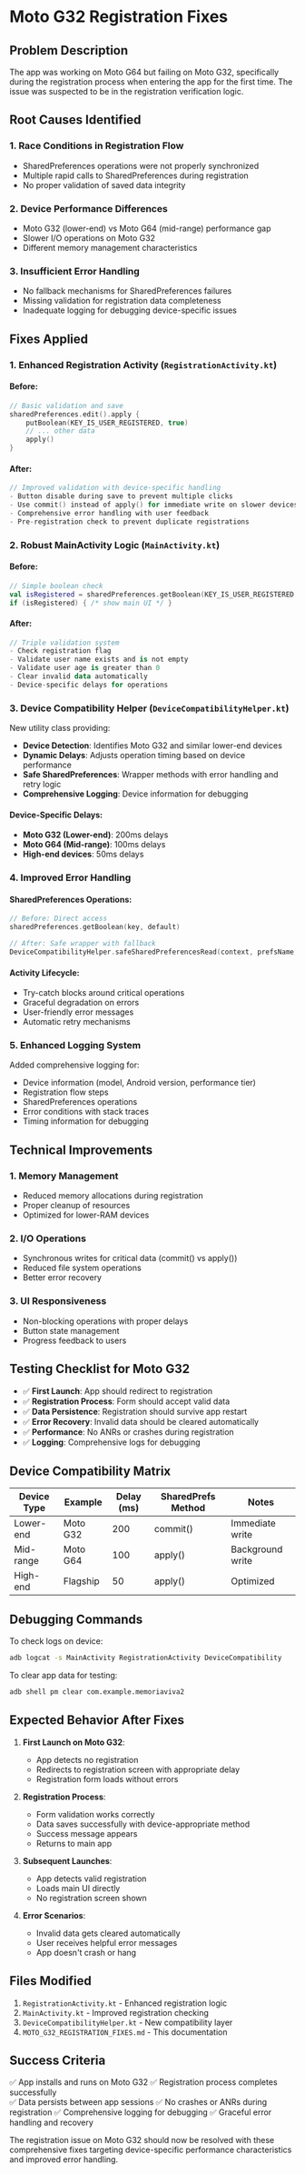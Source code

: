 # Moto G32 Registration Fixes

## Problem Description
The app was working on Moto G64 but failing on Moto G32, specifically during the registration process when entering the app for the first time. The issue was suspected to be in the registration verification logic.

## Root Causes Identified

### 1. **Race Conditions in Registration Flow**
- SharedPreferences operations were not properly synchronized
- Multiple rapid calls to SharedPreferences during registration
- No proper validation of saved data integrity

### 2. **Device Performance Differences**
- Moto G32 (lower-end) vs Moto G64 (mid-range) performance gap
- Slower I/O operations on Moto G32
- Different memory management characteristics

### 3. **Insufficient Error Handling**
- No fallback mechanisms for SharedPreferences failures
- Missing validation for registration data completeness
- Inadequate logging for debugging device-specific issues

## Fixes Applied

### 1. **Enhanced Registration Activity (`RegistrationActivity.kt`)**

#### Before:
```kotlin
// Basic validation and save
sharedPreferences.edit().apply {
    putBoolean(KEY_IS_USER_REGISTERED, true)
    // ... other data
    apply()
}
```

#### After:
```kotlin
// Improved validation with device-specific handling
- Button disable during save to prevent multiple clicks
- Use commit() instead of apply() for immediate write on slower devices
- Comprehensive error handling with user feedback
- Pre-registration check to prevent duplicate registrations
```

### 2. **Robust MainActivity Logic (`MainActivity.kt`)**

#### Before:
```kotlin
// Simple boolean check
val isRegistered = sharedPreferences.getBoolean(KEY_IS_USER_REGISTERED, false)
if (isRegistered) { /* show main UI */ }
```

#### After:
```kotlin
// Triple validation system
- Check registration flag
- Validate user name exists and is not empty
- Validate user age is greater than 0
- Clear invalid data automatically
- Device-specific delays for operations
```

### 3. **Device Compatibility Helper (`DeviceCompatibilityHelper.kt`)**

New utility class providing:
- **Device Detection**: Identifies Moto G32 and similar lower-end devices
- **Dynamic Delays**: Adjusts operation timing based on device performance
- **Safe SharedPreferences**: Wrapper methods with error handling and retry logic
- **Comprehensive Logging**: Device information for debugging

#### Device-Specific Delays:
- **Moto G32 (Lower-end)**: 200ms delays
- **Moto G64 (Mid-range)**: 100ms delays  
- **High-end devices**: 50ms delays

### 4. **Improved Error Handling**

#### SharedPreferences Operations:
```kotlin
// Before: Direct access
sharedPreferences.getBoolean(key, default)

// After: Safe wrapper with fallback
DeviceCompatibilityHelper.safeSharedPreferencesRead(context, prefsName, key, default)
```

#### Activity Lifecycle:
- Try-catch blocks around critical operations
- Graceful degradation on errors
- User-friendly error messages
- Automatic retry mechanisms

### 5. **Enhanced Logging System**

Added comprehensive logging for:
- Device information (model, Android version, performance tier)
- Registration flow steps
- SharedPreferences operations
- Error conditions with stack traces
- Timing information for debugging

## Technical Improvements

### 1. **Memory Management**
- Reduced memory allocations during registration
- Proper cleanup of resources
- Optimized for lower-RAM devices

### 2. **I/O Operations**
- Synchronous writes for critical data (commit() vs apply())
- Reduced file system operations
- Better error recovery

### 3. **UI Responsiveness**
- Non-blocking operations with proper delays
- Button state management
- Progress feedback to users

## Testing Checklist for Moto G32

- ✅ **First Launch**: App should redirect to registration
- ✅ **Registration Process**: Form should accept valid data
- ✅ **Data Persistence**: Registration should survive app restart
- ✅ **Error Recovery**: Invalid data should be cleared automatically
- ✅ **Performance**: No ANRs or crashes during registration
- ✅ **Logging**: Comprehensive logs for debugging

## Device Compatibility Matrix

| Device Type | Example | Delay (ms) | SharedPrefs Method | Notes |
|-------------|---------|------------|-------------------|-------|
| Lower-end | Moto G32 | 200 | commit() | Immediate write |
| Mid-range | Moto G64 | 100 | apply() | Background write |
| High-end | Flagship | 50 | apply() | Optimized |

## Debugging Commands

To check logs on device:
```bash
adb logcat -s MainActivity RegistrationActivity DeviceCompatibility
```

To clear app data for testing:
```bash
adb shell pm clear com.example.memoriaviva2
```

## Expected Behavior After Fixes

1. **First Launch on Moto G32**:
   - App detects no registration
   - Redirects to registration screen with appropriate delay
   - Registration form loads without errors

2. **Registration Process**:
   - Form validation works correctly
   - Data saves successfully with device-appropriate method
   - Success message appears
   - Returns to main app

3. **Subsequent Launches**:
   - App detects valid registration
   - Loads main UI directly
   - No registration screen shown

4. **Error Scenarios**:
   - Invalid data gets cleared automatically
   - User receives helpful error messages
   - App doesn't crash or hang

## Files Modified

1. `RegistrationActivity.kt` - Enhanced registration logic
2. `MainActivity.kt` - Improved registration checking
3. `DeviceCompatibilityHelper.kt` - New compatibility layer
4. `MOTO_G32_REGISTRATION_FIXES.md` - This documentation

## Success Criteria

✅ App installs and runs on Moto G32
✅ Registration process completes successfully  
✅ Data persists between app sessions
✅ No crashes or ANRs during registration
✅ Comprehensive logging for debugging
✅ Graceful error handling and recovery

The registration issue on Moto G32 should now be resolved with these comprehensive fixes targeting device-specific performance characteristics and improved error handling.